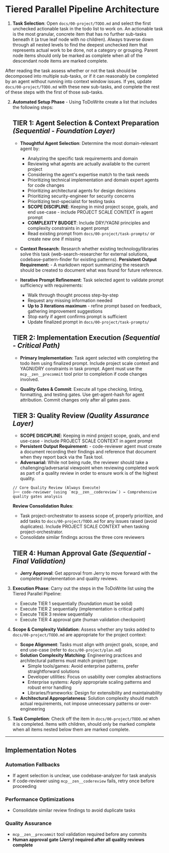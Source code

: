 # Tiered Parallel Pipeline Architecture

1. **Task Selection**: Open `docs/00-project/TODO.md` and select the first unchecked actionable task in the todo list to work on. An actionable task is the most granular, concrete item that has no further sub-tasks beneath it (a true leaf node with no children). Always traverse down through all nested levels to find the deepest unchecked item that represents actual work to be done, not a category or grouping. Parent node items should only be marked as complete when all of the descendant node items are marked complete.

After reading the task assess whether or not the task should be decomposed into multiple sub-tasks, or if it can reasonably be completed by an agent without running into context window issues. If yes, update `docs/00-project/TODO.md` with these new sub-tasks, and complete the rest of these steps with the first of those sub-tasks.

2. **Automated Setup Phase** - Using ToDoWrite create a list that includes the following steps:

   ## **TIER 1: Agent Selection & Context Preparation** *(Sequential - Foundation Layer)*

   - **Thoughtful Agent Selection**: Determine the most domain-relevant agent by:
     - Analyzing the specific task requirements and domain
     - Reviewing what agents are actually available to the current project
     - Considering the agent's expertise match to the task needs
     - Prioritizing technical implementation and domain expert agents for code changes
     - Prioritizing architectural agents for design decisions
     - Prioritizing security-engineer for security concerns
     - Prioritizing test-specialist for testing tasks
     - **SCOPE DISCIPLINE**: Keeping in mind project scope, goals, and end use-case - include PROJECT SCALE CONTEXT in agent prompt
     - **COMPLEXITY BUDGET**: Include DRY/YAGNI principles and complexity constraints in agent prompt
     - Read existing prompt from `docs/00-project/task-prompts/` or create new one if missing

   - **Context Research**: Research whether existing technology/libraries solve this task (web-search-researcher for external solutions, codebase-pattern-finder for existing patterns). **Persistent Output Requirement:** - A markdown report summarizing the research should be created to document what was found for future reference.

   - **Iterative Prompt Refinement**: Task selected agent to validate prompt sufficiency with requirements:
     - Walk through thought process step-by-step
     - Request any missing information needed
     - **Up to 3 iterations maximum** - refine prompt based on feedback, gathering improvement suggestions
     - Stop early if agent confirms prompt is sufficient
     - Update finalized prompt in `docs/00-project/task-prompts/`

   ## **TIER 2: Implementation Execution** *(Sequential - Critical Path)*

   - **Primary Implementation**: Task agent selected with completing the todo item using finalized prompt. Include project scale context and YAGNI/DRY constraints in task prompt. Agent must use the `mcp__zen__precommit` tool prior to completion if code changes involved.

   - **Quality Gates & Commit**: Execute all type checking, linting, formatting, and testing gates. Use get-agent-hash for agent attribution. Commit changes only after all gates pass.

   ## **TIER 3: Quality Review** *(Quality Assurance Layer)*

      - **SCOPE DISCIPLINE**: Keeping in mind project scope, goals, and end use-case - include PROJECT SCALE CONTEXT in agent prompt
      - **Persistent Output Requirement:** - code-reviewer agent must create a document recording their findings and reference that document when they report back via the Task tool.
      - **Adversarial:** While not being rude, the reviewer should take a challenging/adversarial viewpoint when reviewing completed work as part of a quality review in order to ensure work is of the highest quality.

   ```
   // Core Quality Review (Always Execute)
   ├── code-reviewer (using `mcp__zen__codereview`) → Comprehensive quality gates analysis
   ```

   **Review Consolidation Rules**:
   - Task project-orchestrator to assess scope of, properly prioritize, and add tasks to `docs/00-project/TODO.md` for any issues raised (avoid duplicates). Include PROJECT SCALE CONTEXT when tasking project-orchestrator.
   - Consolidate similar findings across the three core reviewers

   ## **TIER 4: Human Approval Gate** *(Sequential - Final Validation)*

   - **Jerry Approval**: Get approval from Jerry to move forward with the completed implementation and quality reviews.

3. **Execution Phase**: Carry out the steps in the ToDoWrite list using the Tiered Parallel Pipeline:
   - Execute TIER 1 sequentially (foundation must be solid)
   - Execute TIER 2 sequentially (implementation is critical path)
   - Execute TIER 3 review sequentially
   - Execute TIER 4 approval gate (human validation checkpoint)

4. **Scope & Complexity Validation**: Assess whether any tasks added to `docs/00-project/TODO.md` are appropriate for the project context:
   - **Scope Alignment**: Tasks must align with project goals, scope, and end use-case (refer to `docs/00-project/plan.md`)
   - **Solution Complexity Matching**: Engineering practices and architectural patterns must match project type:
     - Simple tools/games: Avoid enterprise patterns, prefer straightforward solutions
     - Developer utilities: Focus on usability over complex abstractions
     - Enterprise systems: Apply appropriate scaling patterns and robust error handling
     - Libraries/frameworks: Design for extensibility and maintainability
   - **Architectural Appropriateness**: Solution complexity should match actual requirements, not impose unnecessary patterns or over-engineering

5. **Task Completion**: Check off the item in `docs/00-project/TODO.md` when it is completed. Items with children, should only be marked complete when all items nested below them are marked complete.

---

## **Implementation Notes**

### **Automation Fallbacks**

- If agent selection is unclear, use codebase-analyzer for task analysis
- If code-reviewer using `mcp__zen__codereview` fails, retry once before proceeding

### **Performance Optimizations**

- Consolidate similar review findings to avoid duplicate tasks

### **Quality Assurance**

- `mcp__zen__precommit` tool validation required before any commits
- **Human approval gate (Jerry) required after all quality reviews complete**
